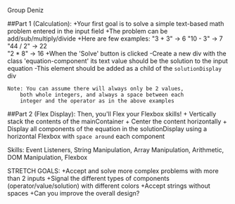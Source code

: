 Group Deniz

##Part 1 (Calculation): 
    +Your first goal is to solve a simple text-based
        math problem entered in the input field
    +The problem can be add/sub/multiply/divide
    +Here are few examples: 
        "3 + 3" -> 6
        "10 - 3" -> 7
        "44 / 2" -> 22  
        "2 * 8" -> 16 
    +When the 'Solve' button is clicked
        -Create a new div with the
            class 'equation-component'
            its text value should be the solution
            to the input equation
        -This element should be added as a child of 
            the `solutionDisplay` div

    Note: You can assume there will always only be 2 values, 
        both whole integers, and always a space between each 
        integer and the operator as in the above examples


##Part 2 (Flex Display): 
    Then, you'll Flex your Flexbox skills!
    + Vertically stack the contents of the mainContainer
    + Center the content horizontally
    + Display all components of the equation 
        in the solutionDisplay using a horizontal Flexbox
        with `space around` each component
    
Skills: 
    Event Listeners, String Manipulation, Array Manipulation, 
Arithmetic, DOM Manipulation, Flexbox



STRETCH GOALS:
    +Accept and solve more complex problems with more than 2 inputs
    +Signal the different types of components (operator/value/solution) with different colors
    +Accept strings without spaces
    +Can you improve the overall design?
